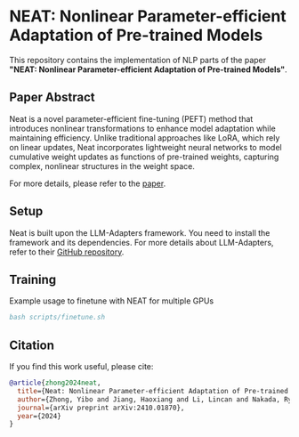 # NEAT: Nonlinear Parameter-efficient Adaptation of Pre-trained Models

This repository contains the implementation of NLP parts of the paper **"NEAT: Nonlinear Parameter-efficient Adaptation of Pre-trained Models"**. 

## Paper Abstract

Neat is a novel parameter-efficient fine-tuning (PEFT) method that introduces nonlinear transformations to enhance model adaptation while maintaining efficiency. Unlike traditional approaches like LoRA, which rely on linear updates, Neat incorporates lightweight neural networks to model cumulative weight updates as functions of pre-trained weights, capturing complex, nonlinear structures in the weight space.

For more details, please refer to the [paper](https://arxiv.org/abs/2410.01870).

## Setup
Neat is built upon the LLM-Adapters framework. You need to install the framework and its dependencies.
For more details about LLM-Adapters, refer to their [GitHub repository](https://github.com/AGI-Edgerunners/LLM-Adapters).

## Training
Example usage to finetune with NEAT for multiple GPUs
```bibtex
bash scripts/finetune.sh
```

## Citation
If you find this work useful, please cite:

```bibtex
@article{zhong2024neat,
  title={Neat: Nonlinear Parameter-efficient Adaptation of Pre-trained Models},
  author={Zhong, Yibo and Jiang, Haoxiang and Li, Lincan and Nakada, Ryumei and Liu, Tianci and Zhang, Linjun and Yao, Huaxiu and Wang, Haoyu},
  journal={arXiv preprint arXiv:2410.01870},
  year={2024}
}


